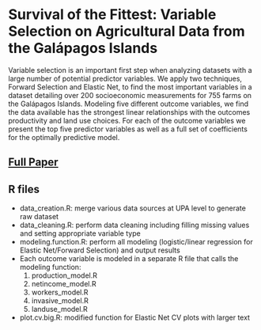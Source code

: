 # Survival of the Fittest: Variable Selection on Agricultural Data from the Galápagos Islands

Variable selection is an important first step when analyzing datasets with a large number of 
potential predictor variables. We apply two techniques, Forward Selection and Elastic Net,
to find the most important variables in a dataset detailing over 200 socioeconomic measurements 
for 755 farms on the Galápagos Islands. Modeling five different outcome variables, we find 
the data available has the strongest linear relationships with the outcomes productivity and 
land use choices. For each of the outcome variables we present the top five predictor variables
 as well as a full set of coefficients for the optimally predictive model.
 
 ## [Full Paper](https://github.com/mgbostwick/galapagos/blob/master/Paper/Bostwick%20Masters%20Paper.pdf)
 
 ## R files
 * data\_creation.R: merge various data sources at UPA level to generate raw dataset 
 * data\_cleaning.R: perform data cleaning including filling missing values and setting appropriate variable type
 * modeling.function.R: perform all modeling (logistic/linear regression for Elastic Net/Forward Selection) and output results
 * Each outcome variable is modeled in a separate R file that calls the modeling function:
 	1. production\_model.R
 	2. netincome\_model.R
 	3. workers\_model.R
 	4. invasive\_model.R
 	5. landuse\_model.R
 * plot.cv.big.R: modified function for Elastic Net CV plots with larger text